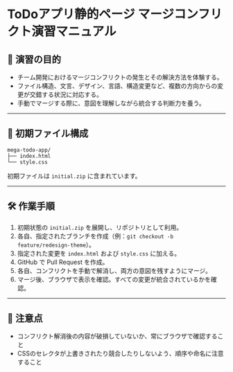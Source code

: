# ToDoアプリ静的ページ マージコンフリクト演習マニュアル

## 🎯 演習の目的

- チーム開発におけるマージコンフリクトの発生とその解決方法を体験する。
- ファイル構造、文言、デザイン、言語、構造変更など、複数の方向からの変更が交錯する状況に対応する。
- 手動でマージする際に、意図を理解しながら統合する判断力を養う。

---

## 📁 初期ファイル構成

```
mega-todo-app/
├── index.html
└── style.css
```

初期ファイルは `initial.zip` に含まれています。

---

## 🛠 作業手順

1. 初期状態の `initial.zip` を展開し、リポジトリとして利用。
2. 各自、指定されたブランチを作成（例：`git checkout -b feature/redesign-theme`）。
3. 指定された変更を `index.html` および `style.css` に加える。
4. GitHub で Pull Request を作成。
5. 各自、コンフリクトを手動で解消し、両方の意図を残すようにマージ。
6. マージ後、ブラウザで表示を確認。すべての変更が統合されているかを確認。

---

## 🚨 注意点

- コンフリクト解消後の内容が破損していないか、常にブラウザで確認すること
- CSSのセレクタが上書きされたり競合したりしないよう、順序や命名に注意すること
